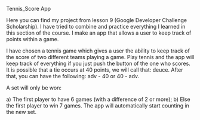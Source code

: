 Tennis_Score App

Here you can find my project from lesson 9 (Google Developer Challenge Scholarship).
I have tried to combine and practice everything I learned in this section of the course. I make an app that allows a user to keep track of points within a game.

I have chosen a tennis game which gives a user the ability to keep track of the score of two different teams playing a game.
Play tennis and the app will keep track of everything if you just push the button of the one who scores.
It is possible that a tie occurs at 40 points, we will call that: deuce. After that, you can have the following: adv - 40 or 40 - adv.

A set will only be won:

a) The first player to have 6 games (with a difference of 2 or more);
b) Else the first player to win 7 games. The app will automatically start counting in the new set.


